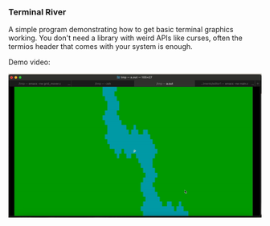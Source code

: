 ### Terminal River

A simple program demonstrating how to get basic terminal graphics working. You don't need a library with weird APIs like curses, often the termios header that comes with your system is enough.

Demo video:

![](https://github.com/vladov3000/terminal_river/blob/master/river.gif)
